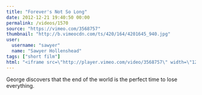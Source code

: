 ```yaml
---
title: "Forever's Not So Long"
date: 2012-12-21 19:40:50 00:00
permalink: /videos/1570
source: "https://vimeo.com/3568757"
thumbnail: "http://b.vimeocdn.com/ts/420/164/4201645_940.jpg"
user:
  username: "sawyer"
  name: "Sawyer Hollenshead"
tags: ["short film"]
html: "<iframe src=\"http://player.vimeo.com/video/3568757\" width=\"1280\" height=\"720\" frameborder=\"0\" webkitAllowFullScreen mozallowfullscreen allowFullScreen></iframe>"
---
```


George discovers that the end of the world is the perfect time to lose everything.